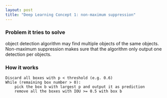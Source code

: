 ```yaml
---
layout: post
title: "Deep Learning Concept 1: non-maximum suppression"
---
```


### Problem it tries to solve
object detection algorithm may find multiple objects of the same objects. Non-maximum suppression makes sure that the algorithm only output one detection per objects.

### How it works
```
Discard all boxes with p < threshold (e.g. 0.6)
While (remaining box number > 0):
	pick the box b with largest p and output it as prediction
	remove all the boxes with IOU >= 0.5 with box b
```
